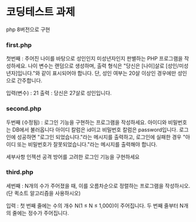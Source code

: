 # 코딩테스트 과제
php 8버전으로 구현

### first.php
첫번째 :
주어진 나이를 바탕으로 성인인지 미성년자인지 판별하는 PHP 프로그램을 작성하세요.
나이 변수는 랜덤으로 생성하며, 출력 형식은 "당신은 [나이]살로 [성인/미성년자]입니다."와 같이
표시되어야 합니다. 단, 성인 여부는 20살 이상인 경우에만 성인으로 간주합니다.

입력(변수) : 21
출력 : 당신은 27살로 성인입니다.

### second.php
두번째 (수정됨) :
로그인 기능을 구현하는 프로그램을 작성하세요.
아이디와 비밀번호는 DB에서 불러옵니다 아이디 칼럼은 id이고 비밀번호 칼럼은 password입니다.
로그인에 성공하면 "로그인 되었습니다."라는 메시지를 출력하고,
로그인에 실패한 경우 "아이디 또는 비밀번호가 잘못되었습니다."라는 메시지를 출력해야 합니다.

세부사항
인젝션 공격 방어를 고려한 로그인 기능을 구현하세요


### third.php
세번째 :
N개의 수가 주어졌을 때, 이를 오름차순으로 정렬하는 프로그램을 작성하시오.
(단 퀵소트 알고리즘을 사용하시오)

입력 :
첫 번째 줄에는 수의 개수 N(1 ≤ N ≤ 1,000)이 주어집니다.
두 번째 줄부터 N개의 줄에는 정수가 주어집니다.
